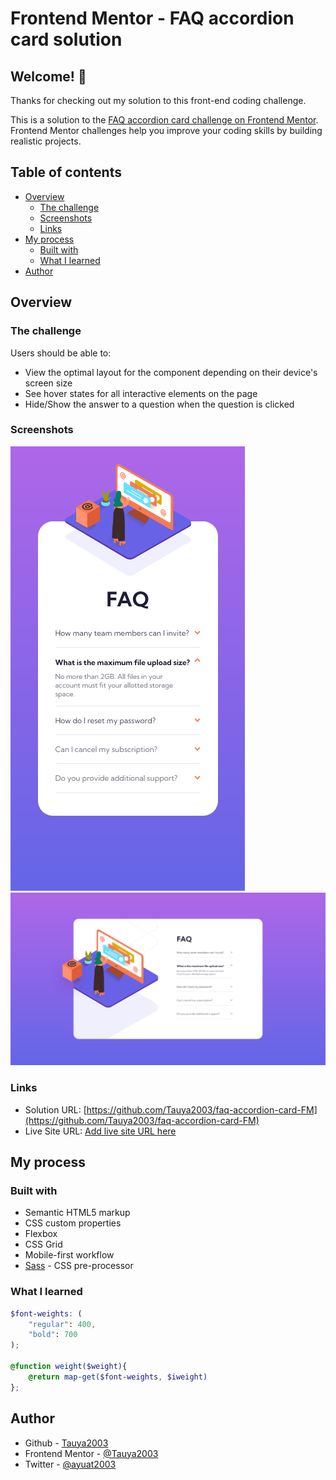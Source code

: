 # Frontend Mentor - FAQ accordion card solution

## Welcome! 👋

Thanks for checking out my solution to this front-end coding challenge.

This is a solution to the [FAQ accordion card challenge on Frontend Mentor](https://www.frontendmentor.io/challenges/faq-accordion-card-XlyjD0Oam). Frontend Mentor challenges help you improve your coding skills by building realistic projects. 


## Table of contents

- [Overview](#overview)
  - [The challenge](#the-challenge)
  - [Screenshots](#screenshots)
  - [Links](#links)
- [My process](#my-process)
  - [Built with](#built-with)
  - [What I learned](#what-i-learned)
- [Author](#author)


## Overview

### The challenge

Users should be able to:

- View the optimal layout for the component depending on their device's screen size
- See hover states for all interactive elements on the page
- Hide/Show the answer to a question when the question is clicked

### Screenshots

![Mobile](./images/screenshot-mobile.png)
![Desktop](./images/screenshot-desktop.png)


### Links

- Solution URL: [https://github.com/Tauya2003/faq-accordion-card-FM](https://github.com/Tauya2003/faq-accordion-card-FM)
- Live Site URL: [Add live site URL here](https://your-live-site-url.com)

## My process

### Built with

- Semantic HTML5 markup
- CSS custom properties
- Flexbox
- CSS Grid
- Mobile-first workflow
- [Sass](https://sass-lang.com/) - CSS pre-processor

### What I learned

```scss
$font-weights: (
    "regular": 400,
    "bold": 700
);

@function weight($weight){
    @return map-get($font-weights, $iweight)
};
```


## Author

- Github - [Tauya2003](https://github.com/Tauya2003)
- Frontend Mentor - [@Tauya2003](https://www.frontendmentor.io/profile/Tauya2003)
- Twitter - [@ayuat2003](https://www.twitter.com/ayuat2003)

